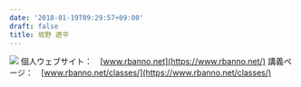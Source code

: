 ```yaml
---
date: '2018-01-19T09:29:57+09:00'
draft: false
title: 坂野 遼平
---
```


![](https://www.shudo-lab.org/wp-content/uploads/2018/01/1522364711290.jpg) 個人ウェブサイト：　[www.rbanno.net](https://www.rbanno.net/) 講義ページ：　[www.rbanno.net/classes/](https://www.rbanno.net/classes/)
